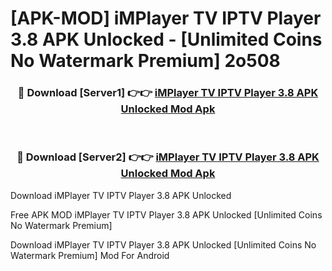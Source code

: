 # [APK-MOD] iMPlayer TV IPTV Player 3.8 APK Unlocked - [Unlimited Coins No Watermark Premium] 2o508



<div align="center">
<h3>🔴 Download [Server1] 👉👉 <a href="https://momento.my/?title=iMPlayer_TV_IPTV_Player_3.8_APK_Unlocked">iMPlayer TV IPTV Player 3.8 APK Unlocked Mod Apk</a></h3><br>

<h3>🔴 Download [Server2] 👉👉 <a href="https://momento.my/?title=iMPlayer_TV_IPTV_Player_3.8_APK_Unlocked">iMPlayer TV IPTV Player 3.8 APK Unlocked Mod Apk</a></h3>
</div>



Download iMPlayer TV IPTV Player 3.8 APK Unlocked 

Free APK MOD iMPlayer TV IPTV Player 3.8 APK Unlocked [Unlimited Coins No Watermark Premium]

Download iMPlayer TV IPTV Player 3.8 APK Unlocked [Unlimited Coins No Watermark Premium] Mod For Android
